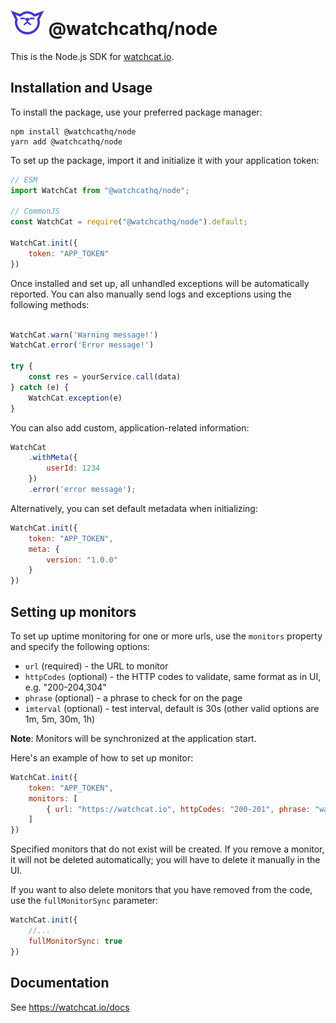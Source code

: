 # ![](https://github.com/WatchCatHQ/watchcat-assets/blob/main/watchcat_logo_tiny.png?raw=true) @watchcathq/node

This is the Node.js SDK for [watchcat.io](https://watchcat.io).

## Installation and Usage

To install the package, use your preferred package manager:

```shell
npm install @watchcathq/node
yarn add @watchcathq/node
```

To set up the package, import it and initialize it with your application token:

```javascript
// ESM
import WatchCat from "@watchcathq/node";

// CommonJS
const WatchCat = require("@watchcathq/node").default;

WatchCat.init({
    token: "APP_TOKEN"
})
```

Once installed and set up, all unhandled exceptions will be automatically reported.
You can also manually send logs and exceptions using the following methods:

```javascript

WatchCat.warn('Warning message!')
WatchCat.error('Error message!')

try {
    const res = yourService.call(data)
} catch (e) {
    WatchCat.exception(e)
}
```

You can also add custom, application-related information:

```javascript
WatchCat
    .withMeta({
        userId: 1234
    })
    .error('error message');
```

Alternatively, you can set default metadata when initializing:

```javascript
WatchCat.init({
    token: "APP_TOKEN",
    meta: {
        version: "1.0.0"
    }
})
```

## Setting up monitors

To set up uptime monitoring for one or more urls, use the `monitors` property and specify the following options:
- `url` (required) - the URL to monitor
- `httpCodes` (optional) - the HTTP codes to validate, same format as in UI, e.g. "200-204,304"
- `phrase` (optional) - a phrase to check for on the page
- `imterval` (optional) - test interval, default is 30s (other valid options are 1m, 5m, 30m, 1h)

__Note__: Monitors will be synchronized at the application start.

Here's an example of how to set up monitor:

```javascript
WatchCat.init({
    token: "APP_TOKEN",
    monitors: [
        { url: "https://watchcat.io", httpCodes: "200-201", phrase: "watchcat", interval: "30s"}
    ]
})
```

Specified monitors that do not exist will be created. If you remove a monitor, it will not be deleted automatically;
you will have to delete it manually in the UI.

If you want to also delete monitors that you have removed from the code, use the `fullMonitorSync` parameter:

```javascript
WatchCat.init({
    //...
    fullMonitorSync: true
})
```


## Documentation

See https://watchcat.io/docs
